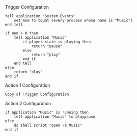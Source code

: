 Trigger Configuration

```
tell application "System Events"
	set num to count (every process whose name is "Music")
end tell

if num > 0 then
	tell application "Music"
		if player state is playing then
			return "pause"
		else
			return "play"
		end if
	end tell
else
	return "play"
end if
```

Action 1 Configuration

```
Copy of Trigger Configuration
```

Action 2 Configuration

```
if application "Music" is running then
	tell application "Music" to playpause
else
	do shell script "open -a Music"
end if
```

